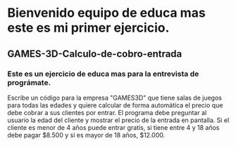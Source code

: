 # Bienvenido equipo de educa mas este es mi primer ejercicio.
## GAMES-3D-Calculo-de-cobro-entrada
### Este es un ejercicio de educa mas para la entrevista de prográmate.
Escribe un código para la empresa "GAMES3D" que tiene salas de juegos para 
todas las edades y quiere calcular de forma automática el precio que debe 
cobrar a sus clientes por entrar. El programa debe preguntar al usuario la 
edad del cliente y mostrar el precio de la entrada en pantalla. Si el cliente 
es menor de 4 años puede entrar gratis, si tiene entre 4 y 18 años debe pagar 
$8.500 y si es mayor de 18 años, $12.000.
